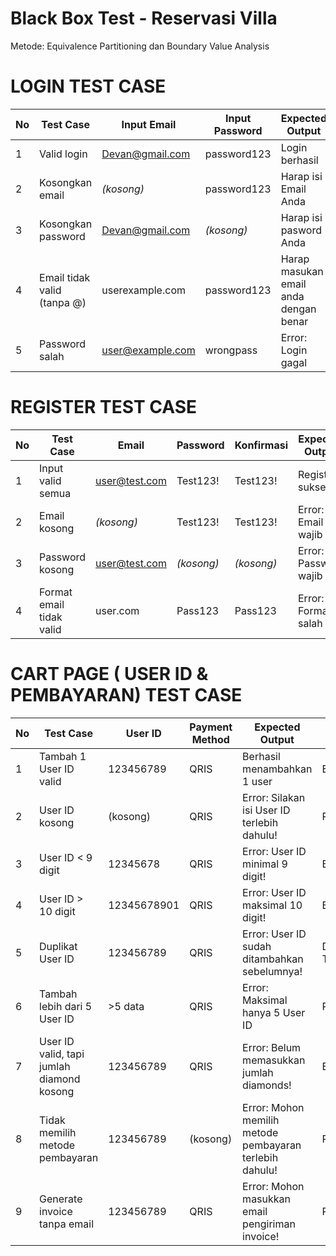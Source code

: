 # Black Box Test - Reservasi Villa

Metode: Equivalence Partitioning dan Boundary Value Analysis

# LOGIN TEST CASE

| No | Test Case                    | Input Email                                 | Input Password | Expected Output             | Model           |
| -- | ---------------------------- | ------------------------------------------- | -------------- | --------------------------- | --------------- |
| 1  | Valid login                  | [Devan@gmail.com](mailto:Devan@gmail.com) | password123    | Login berhasil              | Equivalence     |
| 2  | Kosongkan email              | *(kosong)*                                  | password123    | Harap isi Email Anda    | Boundary/Robust |
| 3  | Kosongkan password           | [Devan@gmail.com](mailto:Devan@gmail.com) | *(kosong)*     | Harap isi pasword Anda  | Boundary/Robust |
| 4  | Email tidak valid (tanpa @)  | userexample.com                             | password123    | Harap masukan email anda dengan benar   | Equivalence     |
| 5  | Password salah               | [user@example.com](mailto:user@example.com) | wrongpass      | Error: Login gagal          | Equivalence     |

# REGISTER TEST CASE
| No | Test Case                    | Email                                 | Password   | Konfirmasi | Expected Output                  | Model       |
| -- | ---------------------------- | ------------------------------------- | ---------- | ---------- | -------------------------------- | ----------- |
| 1  | Input valid semua            | [user@test.com](mailto:user@test.com) | Test123!   | Test123!   | Register sukses                  | Equivalence |
| 2  | Email kosong                 | *(kosong)*                            | Test123!   | Test123!   | Error: Email wajib diisi         | Robustness  |
| 3  | Password kosong              | [user@test.com](mailto:user@test.com) | *(kosong)* | *(kosong)* | Error: Password wajib            | Robustness  |
| 4  | Format email tidak valid     | user.com                              | Pass123    | Pass123    | Error: Format salah              | Equivalence |

# CART PAGE ( USER ID & PEMBAYARAN) TEST CASE
| No | Test Case                                 | User ID     | Payment Method | Expected Output                                         | Model          |
| -- | ----------------------------------------- | ----------- | -------------- | ------------------------------------------------------- | -------------- |
| 1  | Tambah 1 User ID valid                    | 123456789   | QRIS           | Berhasil menambahkan 1 user                             | Equivalence    |
| 2  | User ID kosong                            | (kosong)    | QRIS           | Error: Silakan isi User ID terlebih dahulu!             | Robustness     |
| 3  | User ID < 9 digit                         | 12345678    | QRIS           | Error: User ID minimal 9 digit!                         | BVA            |
| 4  | User ID > 10 digit                        | 12345678901 | QRIS           | Error: User ID maksimal 10 digit!                       | BVA            |
| 5  | Duplikat User ID                          | 123456789   | QRIS           | Error: User ID sudah ditambahkan sebelumnya!            | Decision Table |
| 6  | Tambah lebih dari 5 User ID               | >5 data     | QRIS           | Error: Maksimal hanya 5 User ID                         | Robustness     |
| 7  | User ID valid, tapi jumlah diamond kosong | 123456789   | QRIS           | Error: Belum memasukkan jumlah diamonds!                     | Equivalence    |
| 8  | Tidak memilih metode pembayaran           | 123456789   | (kosong)       | Error: Mohon memilih metode pembayaran terlebih dahulu! | Robustness     |
| 9  | Generate invoice tanpa email              | 123456789   | QRIS           | Error: Mohon masukkan email pengiriman invoice!         | Robustness     |

